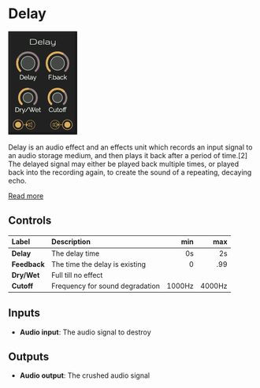 # Delay

![Delay](../images/delay.png)

Delay is an audio effect and an effects unit which records an input signal to an audio storage medium, and then plays
it back after a period of time.[2] The delayed signal may either be played back multiple times, or played back into the
recording again, to create the sound of a repeating, decaying echo.

[Read more](https://en.wikipedia.org/wiki/Delay_(audio_effect))

## Controls

| Label | Description | min | max |
| :--- | :--- | ---: | ---: |
| **Delay** | The delay time | 0s | 2s |
| **Feedback** | The time the delay is existing | 0 | .99 |
| **Dry/Wet** | Full till no effect | | |
| **Cutoff** | Frequency for sound degradation | 1000Hz | 4000Hz |

## Inputs

* **Audio input**: The audio signal to destroy

## Outputs

* **Audio output**: The crushed audio signal

